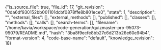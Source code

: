 {"is_source_file": true, "file_id": 17, "git_revision": "0da6df930152bb001101dcbf0878ffe8b801ece0", "state": 1, "description": "", "external_files": [], "external_methods": [], "published": [], "classes": [], "methods": [], "calls": [], "search-terms": [], "filename": "/home/kavia/workspace/code-generation/quizmaster-pro-95073-95079/README.md", "hash": "3ba8f9ecfe8bb27c6d213b26e60e94b4", "format-version": 4, "code-base-name": "default", "knowledge_revision": 18}